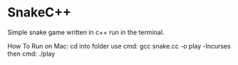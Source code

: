 # SnakeC++
Simple snake game written in c++ run in the terminal.

How To Run on Mac:
cd into folder
use cmd:       gcc snake.cc -o play -lncurses
then cmd:      ./play
    
